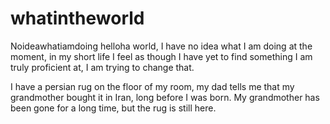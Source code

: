 # whatintheworld
Noideawhatiamdoing
helloha world, I have no idea what I am doing at the moment, in my short life I feel as though I have yet to find something I am truly proficient at, I am trying to change that. 


I have a persian rug on the floor of my room, my dad tells me that my grandmother bought it in Iran, long before I was born. My grandmother has been gone for a long time, but the rug is still here. 
